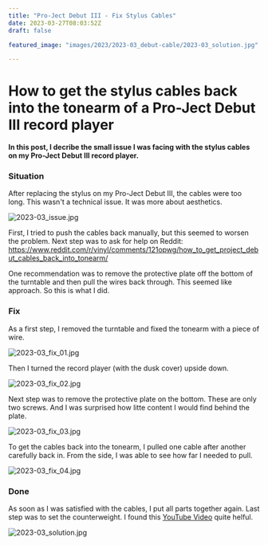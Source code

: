 ```yaml
---
title: "Pro-Ject Debut III - Fix Stylus Cables"
date: 2023-03-27T08:03:52Z
draft: false

featured_image: "images/2023/2023-03_debut-cable/2023-03_solution.jpg"

---
```


# How to get the stylus cables back into the tonearm of a Pro-Ject Debut III record player

**In this post, I decribe the small issue I was facing with the stylus cables on my Pro-Ject Debut III record player.**

### Situation

After replacing the stylus on my Pro-Ject Debut III, the cables were too long. This wasn't a technical issue. It was more about aesthetics.

![2023-03_issue.jpg](/images/2023/2023-03_debut-cable/2023-03_issue.jpg)

First, I tried to push the cables back manually, but this seemed to worsen the problem. Next step was to ask for help on Reddit:
https://www.reddit.com/r/vinyl/comments/121opwg/how_to_get_project_debut_cables_back_into_tonearm/

One recommendation was to remove the protective plate off the bottom of the turntable and then pull the wires back through. This seemed like approach. So this is what I did.

### Fix

As a first step, I removed the turntable and fixed the tonearm with a piece of wire.

![2023-03_fix_01.jpg](/images/2023/2023-03_debut-cable/2023-03_fix_01.jpg)

Then I turned the record player (with the dusk cover) upside down.

![2023-03_fix_02.jpg](/images/2023/2023-03_debut-cable/2023-03_fix_02.jpg)

Next step was to remove the protective plate on the bottom. These are only two screws. And I was surprised how litte content I would find behind the plate.

![2023-03_fix_03.jpg](/images/2023/2023-03_debut-cable/2023-03_fix_03.jpg)

To get the cables back into the tonearm, I pulled one cable after another carefully back in. From the side, I was able to see how far I needed to pull.

![2023-03_fix_04.jpg](/images/2023/2023-03_debut-cable/2023-03_fix_04.jpg)


### Done

As soon as I was satisfied with the cables, I put all parts together again. Last step was to set the counterweight. I found this [YouTube Video](https://www.youtube.com/watch?v=wpgncalwrgI) quite helful.

![2023-03_solution.jpg](/images/2023/2023-03_debut-cable/2023-03_solution.jpg)